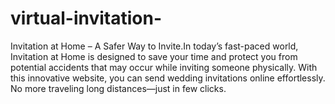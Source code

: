 # virtual-invitation-
Invitation at Home – A Safer Way to Invite.In today’s fast-paced world, Invitation at Home is designed to save your time and protect you from potential accidents that may occur while inviting someone physically. With this innovative website, you can send wedding invitations online effortlessly. No more traveling long distances—just in few clicks.
